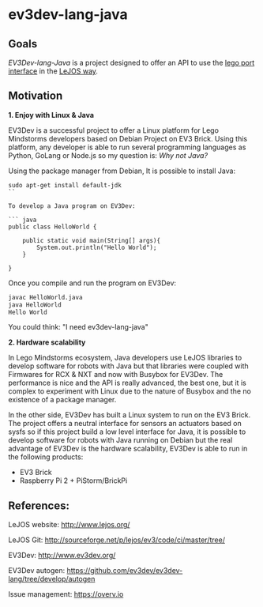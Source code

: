 # ev3dev-lang-java

## Goals

*EV3Dev-lang-Java* is a project designed to offer an API to use the [lego port interface](http://www.ev3dev.org/docs/drivers/lego-port-class/) in the [LeJOS way](http://www.lejos.org/). 

## Motivation

**1. Enjoy with Linux & Java**

EV3Dev is a successful project to offer a Linux platform for Lego Mindstorms developers based on Debian Project on EV3 Brick. Using this platform, any developer is able to run several programming languages as Python, GoLang or Node.js so my question is: *Why not Java?* 

Using the package manager from Debian, It is possible to install Java:

```
sudo apt-get install default-jdk
``

To develop a Java program on EV3Dev:

``` java
public class HelloWorld {

    public static void main(String[] args){
        System.out.println("Hello World");
    }

}
```

Once you compile and run the program on EV3Dev:

``` bash
javac HelloWorld.java
java HelloWorld
Hello World
```

You could think: "I need ev3dev-lang-java"

**2. Hardware scalability**

In Lego Mindstorms ecosystem, Java developers use LeJOS libraries to develop software for robots with Java but that libraries were coupled with Firmwares for RCX & NXT and now with Busybox for EV3Dev. The performance is nice and the API is really advanced, the best one, but it is complex to experiment with Linux due to the nature of Busybox and the no existence of a package manager.

In the other side, EV3Dev has built a Linux system to run on the EV3 Brick. The project offers a neutral interface for sensors an actuators based on sysfs so if this project build a low level interface for Java, it is possible to develop software for robots with Java running on Debian but the real advantage of EV3Dev is the hardware scalability, EV3Dev is able to run in the following products:

* EV3 Brick
* Raspberry Pi 2 + PiStorm/BrickPi

## References:

LeJOS website: http://www.lejos.org/

LeJOS Git: http://sourceforge.net/p/lejos/ev3/code/ci/master/tree/

EV3Dev: http://www.ev3dev.org/

EV3Dev autogen: https://github.com/ev3dev/ev3dev-lang/tree/develop/autogen

Issue management: https://overv.io